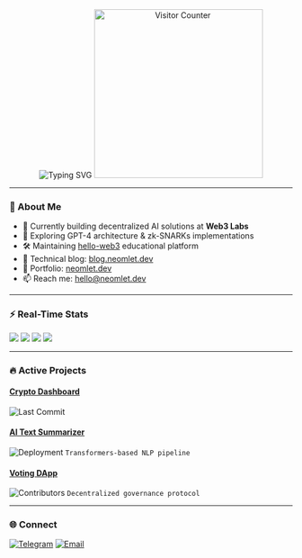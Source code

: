 <div align="center">
  <img src="https://readme-typing-svg.demolab.com?font=Borel&size=40&duration=1000&pause=500&color=F7AD3F&center=true&vCenter=true&width=500&height=100&lines=Hi+there;I'm+Neomlet;Web3+%26+AI+Developer;You're+the:" alt="Typing SVG">
  <img src="https://count.getloli.com/get/@neomlet?theme=moebooru" alt="Visitor Counter" width="300"/>
</div>

---

### 🚀 About Me
- 🔭 Currently building decentralized AI solutions at **Web3 Labs**
- 🌱 Exploring GPT-4 architecture & zk-SNARKs implementations
- 🛠️ Maintaining [hello-web3](https://web3.neomlet.dev) educational platform
- 📝 Technical blog: [blog.neomlet.dev](https://blog.neomlet.dev)
- 💼 Portfolio: [neomlet.dev](https://neomlet.dev)
- 📫 Reach me: [hello@neomlet.dev](mailto:hello@neomlet.dev)

---

### ⚡ Real-Time Stats

![](https://raw.githubusercontent.com/neomlet/github-stats/master/generated/overview.svg#gh-dark-mode-only)
![](https://raw.githubusercontent.com/neomlet/github-stats/master/generated/overview.svg#gh-light-mode-only)
![](https://raw.githubusercontent.com/neomlet/github-stats/master/generated/languages.svg#gh-dark-mode-only)
![](https://raw.githubusercontent.com/neomlet/github-stats/master/generated/languages.svg#gh-light-mode-only)

---

### 🔥 Active Projects

#### [Crypto Dashboard](https://github.com/neomlet/crypto-dash)
![Last Commit](https://img.shields.io/github/last-commit/neomlet/crypto-dash?color=blue&label=Updated)


#### [AI Text Summarizer](https://github.com/neomlet/ai-summarizer)
![Deployment](https://img.shields.io/github/deployments/neomlet/ai-summarizer/production?label=API%20Status)
`Transformers-based NLP pipeline`

#### [Voting DApp](https://github.com/neomlet/voting-dapp)
![Contributors](https://img.shields.io/github/contributors/neomlet/voting-dapp)
`Decentralized governance protocol`

---

### 🌐 Connect
[![Telegram](https://img.shields.io/badge/-Telegram-26A5E4?style=flat&logo=telegram&logoColor=white)](https://t.me/otoamatsukami)
[![Email](https://img.shields.io/badge/-Email-D14836?style=flat&logo=gmail&logoColor=white)](mailto:good.bqw@gmail.com)

</details>
